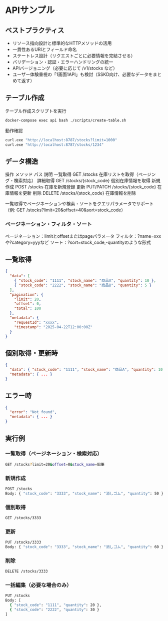 # APIサンプル

## ベストプラクティス

- リソース指向設計と標準的なHTTPメソッドの活用
- 一貫性あるURIとフィールド命名
- ステートレス設計（リクエストごとに必要情報を完結させる）
- バリデーション・認証・エラーハンドリングの統一
- APIバージョニング（必要に応じて /v1/stocks など）
- ユーザー体験重視の「1画面1API」も検討（SSKD向け、必要なデータをまとめて返す）

## テーブル作成

テーブル作成スクリプトを実行

```bash
docker-compose exec api bash ./scripts/create-table.sh
```

動作確認

```bash
curl.exe "http://localhost:8787/stocks?limit=1000"
curl.exe "http://localhost:8787/stocks/1234"
```

## データ構造

操作	メソッド	パス	説明
一覧取得	GET	/stocks	在庫リストを取得（ページング・検索対応）
詳細取得	GET	/stocks/{stock_code}	個別在庫情報を取得
新規作成	POST	/stocks	在庫を新規登録
更新	PUT/PATCH	/stocks/{stock_code}	在庫情報を更新
削除	DELETE	/stocks/{stock_code}	在庫情報を削除

一覧取得でページネーションや検索・ソートをクエリパラメータでサポート（例: GET /stocks?limit=20&offset=40&sort=stock_code）

### ページネーション・フィルタ・ソート

ページネーション：limitとoffsetまたはpageパラメータ
フィルタ：?name=xxxや?category=yyyなど
ソート：?sort=stock_code,-quantityのような形式

## 一覧取得

```json
{
  "data": [
    { "stock_code": "1111", "stock_name": "商品A", "quantity": 10 },
    { "stock_code": "2222", "stock_name": "商品B", "quantity": 5 }
  ],
  "pagination": {
    "limit": 20,
    "offset": 0,
    "total": 100
  },
  "metadata": {
    "requestId": "xxxx",
    "timestamp": "2025-04-22T12:00:00Z"
  }
}
```

## 個別取得・更新時

```json
{
  "data": { "stock_code": "1111", "stock_name": "商品A", "quantity": 10 },
  "metadata": { ... }
}
```

## エラー時

```json
{
  "error": "Not found",
  "metadata": { ... }
}
```

## 実行例

### 一覧取得（ページネーション・検索対応）

```bash
GET /stocks?limit=20&offset=0&stock_name=鉛筆
```

### 新規作成

```bash
POST /stocks
Body: { "stock_code": "3333", "stock_name": "消しゴム", "quantity": 50 }
```

### 個別取得

```bash
GET /stocks/3333
```

### 更新

```bash
PUT /stocks/3333
Body: { "stock_code": "3333", "stock_name": "消しゴム", "quantity": 60 }
```

### 削除

```bash
DELETE /stocks/3333
```

### 一括編集（必要な場合のみ）

```bash
PUT /stocks
Body: [
  { "stock_code": "1111", "quantity": 20 },
  { "stock_code": "2222", "quantity": 30 }
]
```

